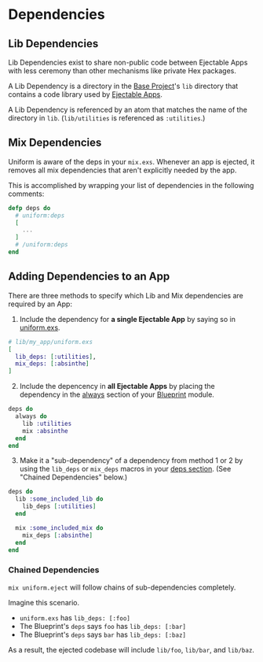 # Dependencies

## Lib Dependencies

Lib Dependencies exist to share non-public code between Ejectable Apps with
less ceremony than other mechanisms like private Hex packages.

A Lib Dependency is a directory in the [Base
Project](how-it-works.html#the-base-project)'s `lib` directory that contains a
code library used by [Ejectable Apps](how-it-works.html#ejectable-apps).

A Lib Dependency is referenced by an atom that matches the name of the
directory in `lib`. (`lib/utilities` is referenced as `:utilities`.)

## Mix Dependencies

Uniform is aware of the deps in your `mix.exs`. Whenever an app is ejected, it
removes all mix dependencies that aren't explicitly needed by the app.

This is accomplished by wrapping your list of dependencies in the following
comments:

```elixir
defp deps do
  # uniform:deps
  [
    ...
  ]
  # /uniform:deps
end
```

## Adding Dependencies to an App

There are three methods to specify which Lib and Mix dependencies are required
by an App:

1. Include the dependency for **a single Ejectable App** by saying so in
   [uniform.exs](how-it-works.html#uniform-exs-options).

```elixir
# lib/my_app/uniform.exs
[
  lib_deps: [:utilities],
  mix_deps: [:absinthe]
]
```

2. Include the depencency in **all Ejectable Apps** by placing the dependency
   in the [always](`Uniform.Blueprint.always/1`) section of your
   [Blueprint](Uniform.Blueprint.html) module.

```elixir
deps do
  always do
    lib :utilities
    mix :absinthe
  end
end
```

3. Make it a "sub-dependency" of a dependency from method 1 or 2 by using the
   `lib_deps` or `mix_deps` macros in your [deps
   section](`Uniform.Blueprint.deps/1`). (See "Chained Dependencies" below.)

```elixir
deps do
  lib :some_included_lib do
    lib_deps [:utilities]
  end

  mix :some_included_mix do
    mix_deps [:absinthe]
  end
end
```

### Chained Dependencies

`mix uniform.eject` will follow chains of sub-dependencies completely.

Imagine this scenario.

- `uniform.exs` has `lib_deps: [:foo]`
- The Blueprint's `deps` says `foo` has `lib_deps: [:bar]`
- The Blueprint's `deps` says `bar` has `lib_deps: [:baz]`

As a result, the ejected codebase will include `lib/foo`, `lib/bar`, and
`lib/baz`.

